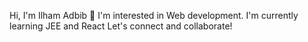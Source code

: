 Hi, I'm Ilham Adbib 👋
I'm interested in Web development.
I'm currently learning JEE  and React 
Let's connect and collaborate!

<!---
IlhamAdbib/IlhamAdbib is a ✨ special ✨ repository because its `README.md` (this file) appears on your GitHub profile.
You can click the Preview link to take a look at your changes.
--->
